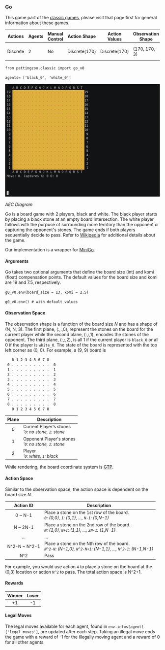 
### Go

This game part of the [classic games](classic), please visit that page first for general information about these games.

 Actions  | Agents | Manual Control | Action Shape    | Action Values   | Observation Shape | Observation Values | Num States |
----------|--------|----------------|-----------------|-----------------|-------------------|--------------------|------------|
 Discrete | 2      | No             | Discrete(170) | Discrete(170) | (170, 170, 3)         | [0, 1]             | 3^(13^2), ~4.3 * 10^80    |

`from pettingzoo.classic import go_v0`

`agents= ['black_0', 'white_0']`

![](docs/classic/classic_go.gif)

*AEC Diagram*

Go is a board game with 2 players, black and white. The black player starts by placing a black stone at an empty board intersection. The white player follows with the purpuse of surrounding more territory than the opponent or capturing the opponent's stones. The game ends if both players sequentially decide to pass. Refer to [Wikipedia](https://en.wikipedia.org/wiki/Go_(game)) for additional details about the game.

Our implementation is a wrapper for [MiniGo](https://github.com/tensorflow/minigo).

#### Arguments

Go takes two optional arguments that define the board size (int) and komi (float) compensation points. The default values for the board size and komi are 19 and 7.5, respectively.

`g0_v0.env(board_size = 13, komi = 2.5)`

`g0_v0.env() # with default values`

#### Observation Space

The observation shape is a function of the board size _N_ and has a shape of (N, N, 3). The first plane, (:,:,0), represent the stones on the board for the current player while the second plane, (:,:,1), encodes the stones of the opponent. The third plane, (:,:,2), is all 1 if the current player is `black_0` or all 0 if the player is `white_0`. The state of the board is represented with the top left corner as (0, 0). For example, a (9, 9) board is  
```
   0 1 2 3 4 5 6 7 8
 0 . . . . . . . . .  0
 1 . . . . . . . . .  1
 2 . . . . . . . . .  2
 3 . . . . . . . . .  3
 4 . . . . . . . . .  4
 5 . . . . . . . . .  5
 6 . . . . . . . . .  6
 7 . . . . . . . . .  7
 8 . . . . . . . . .  8
   0 1 2 3 4 5 6 7 8
```

|  Plane  | Description                                               |
|:-------:|-----------------------------------------------------------|
|    0    | Current Player's stones<br>_'`0`: no stone, `1`: stone_   |
|    1    | Opponent Player's stones<br>_'`0`: no stone, `1`: stone_  |
|    2    | Player<br>_'`0`: white, `1`: black_                       |

While rendering, the board coordinate system is [GTP](http://www.lysator.liu.se/~gunnar/gtp/).

#### Action Space

Similar to the observation space, the action space is dependent on the board size _N_.

|   Action ID   | Description                                                                                                   |
|:-------------:|---------------------------------------------------------------------------------------------------------------|
|    0 ~ N-1    | Place a stone on the 1st row of the board.<br>_`0`: (0,0), `1`: (0,1), ..., `N-1`: (0,N-1)_                   |
|    N ~ 2N-1   | Place a stone on the 2nd row of the board.<br>_`N`: (1,0), `N+1`: (1,1), ..., `2N-1`: (1,N-1)_                |
|      ...      | ...                                                                                                           |
| N^2-N ~ N^2-1 | Place a stone on the Nth row of the board.<br>_`N^2-N`: (N-1,0), `N^2-N+1`: (N-1,1), ..., `N^2-1`: (N-1,N-1)_ |
|      N^2      | Pass                                                                                                          |

For example, you would use action `4` to place a stone on the board at the (0,3) location or action `N^2` to pass. The total action space is N^2+1.

#### Rewards

| Winner | Loser |
| :----: | :---: |
| +1     | -1    |

#### Legal Moves

The legal moves available for each agent, found in `env.infos[agent]['legal_moves']`, are updated after each step. Taking an illegal move ends the game with a reward of -1 for the illegally moving agent and a reward of 0 for all other agents.
